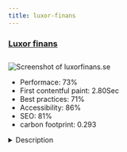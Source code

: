 ```yaml
---
title: luxor-finans
---
```


<div style="height: 3rem">
  <a href="https://luxorfinans.se/"><h3>Luxor finans</h3></a>
</div>
<img loading="lazy" src="/images/thumbs/luxorfinans.se.jpg" alt="Screenshot of luxorfinans.se" />
<ul>
  <li>Performace: 73%</li>
  <li>
    First contentful paint:
    2.80Sec
  </li>
  <li>Best practices: 71%</li>
  <li>Accessibility: 86%</li>
  <li>SEO: 81%</li>
  <li>carbon footprint: 0.293</li>
</ul>
<details>
  <summary>Description</summary>
  <p>Luxor Finance offers the market's main products and services from a large number of insurance companies and financial institutions.

With great commitment, we put ourselves on the customer's side to find the best solution for a safer and richer life. We meet the needs of companies and individuals with our broad offering, our strong local presence and through our participation in the intermediary organization Hjerta we get the great organization's opportunities and benefits.

We deliver value to our customers through proximity, commitment and freedom. Today, Luxor Finance is located in 6 locations and Hjerta in more than 40 locations around Sweden.

We continue to grow and create the best adviser organization of the future near our customers.Joomla version: 3.9.5
Template: Hydrogen on Gantry 5 framework by RocketTheme
Modules used: AcyMailing, FavPromote, Slideshow CK, DJ-ImageSlider, Simple RSS Feed Reader (by JoomlaWorks)</p>
</details>

